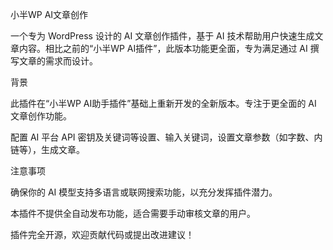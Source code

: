小半WP AI文章创作

一个专为 WordPress 设计的 AI 文章创作插件，基于 AI 技术帮助用户快速生成文章内容。相比之前的“小半WP AI插件”，此版本功能更全面，专为满足通过 AI 撰写文章的需求而设计。


背景

此插件在“小半WP AI助手插件”基础上重新开发的全新版本。专注于更全面的 AI 文章创作功能。




配置 AI 平台 API 密钥及关键词等设置、输入关键词，设置文章参数（如字数、内链等），生成文章。





注意事项


确保你的 AI 模型支持多语言或联网搜索功能，以充分发挥插件潜力。


本插件不提供全自动发布功能，适合需要手动审核文章的用户。


插件完全开源，欢迎贡献代码或提出改进建议！
